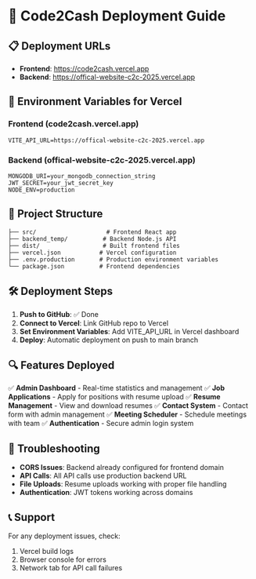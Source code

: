 # 🚀 Code2Cash Deployment Guide

## 📋 Deployment URLs

- **Frontend**: https://code2cash.vercel.app
- **Backend**: https://offical-website-c2c-2025.vercel.app

## 🔧 Environment Variables for Vercel

### Frontend (code2cash.vercel.app)
```
VITE_API_URL=https://offical-website-c2c-2025.vercel.app
```

### Backend (offical-website-c2c-2025.vercel.app)
```
MONGODB_URI=your_mongodb_connection_string
JWT_SECRET=your_jwt_secret_key
NODE_ENV=production
```

## 📁 Project Structure

```
├── src/                    # Frontend React app
├── backend_temp/          # Backend Node.js API
├── dist/                  # Built frontend files
├── vercel.json           # Vercel configuration
├── .env.production       # Production environment variables
└── package.json          # Frontend dependencies
```

## 🛠️ Deployment Steps

1. **Push to GitHub**: ✅ Done
2. **Connect to Vercel**: Link GitHub repo to Vercel
3. **Set Environment Variables**: Add VITE_API_URL in Vercel dashboard
4. **Deploy**: Automatic deployment on push to main branch

## 🔍 Features Deployed

✅ **Admin Dashboard** - Real-time statistics and management
✅ **Job Applications** - Apply for positions with resume upload
✅ **Resume Management** - View and download resumes
✅ **Contact System** - Contact form with admin management
✅ **Meeting Scheduler** - Schedule meetings with team
✅ **Authentication** - Secure admin login system

## 🐛 Troubleshooting

- **CORS Issues**: Backend already configured for frontend domain
- **API Calls**: All API calls use production backend URL
- **File Uploads**: Resume uploads working with proper file handling
- **Authentication**: JWT tokens working across domains

## 📞 Support

For any deployment issues, check:
1. Vercel build logs
2. Browser console for errors
3. Network tab for API call failures